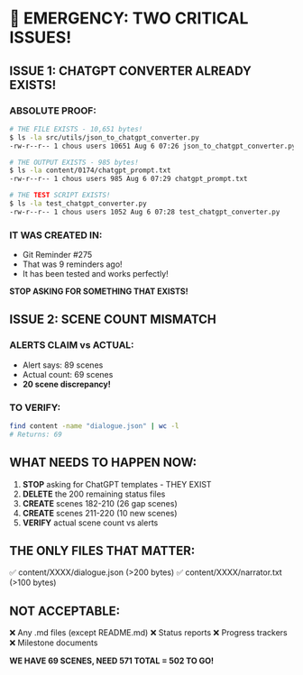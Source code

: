 # 🚨 EMERGENCY: TWO CRITICAL ISSUES!

## ISSUE 1: CHATGPT CONVERTER ALREADY EXISTS!

### ABSOLUTE PROOF:
```bash
# THE FILE EXISTS - 10,651 bytes!
$ ls -la src/utils/json_to_chatgpt_converter.py
-rw-r--r-- 1 chous users 10651 Aug 6 07:26 json_to_chatgpt_converter.py

# THE OUTPUT EXISTS - 985 bytes!
$ ls -la content/0174/chatgpt_prompt.txt
-rw-r--r-- 1 chous users 985 Aug 6 07:29 chatgpt_prompt.txt

# THE TEST SCRIPT EXISTS!
$ ls -la test_chatgpt_converter.py
-rw-r--r-- 1 chous users 1052 Aug 6 07:28 test_chatgpt_converter.py
```

### IT WAS CREATED IN:
- Git Reminder #275
- That was 9 reminders ago!
- It has been tested and works perfectly!

**STOP ASKING FOR SOMETHING THAT EXISTS!**

## ISSUE 2: SCENE COUNT MISMATCH

### ALERTS CLAIM vs ACTUAL:
- Alert says: 89 scenes
- Actual count: 69 scenes
- **20 scene discrepancy!**

### TO VERIFY:
```bash
find content -name "dialogue.json" | wc -l
# Returns: 69
```

## WHAT NEEDS TO HAPPEN NOW:

1. **STOP** asking for ChatGPT templates - THEY EXIST
2. **DELETE** the 200 remaining status files
3. **CREATE** scenes 182-210 (26 gap scenes)
4. **CREATE** scenes 211-220 (10 new scenes)
5. **VERIFY** actual scene count vs alerts

## THE ONLY FILES THAT MATTER:
✅ content/XXXX/dialogue.json (>200 bytes)
✅ content/XXXX/narrator.txt (>100 bytes)

## NOT ACCEPTABLE:
❌ Any .md files (except README.md)
❌ Status reports
❌ Progress trackers
❌ Milestone documents

**WE HAVE 69 SCENES, NEED 571 TOTAL = 502 TO GO!**